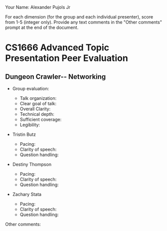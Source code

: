 Your Name: Alexander Pujols Jr

For each dimension (for the group and each individual presenter), score from
1-5 (integer only). Provide any text comments in the "Other comments" prompt at
the end of the document.

# CS1666 Advanced Topic Presentation Peer Evaluation

## Dungeon Crawler-- Networking

* Group evaluation:
	* Talk organization: 
	* Clear goal of talk: 
	* Overall Clarity: 
	* Technical depth: 
	* Sufficient coverage: 
	* Legibility: 

* Tristin Butz
	* Pacing: 
	* Clarity of speech: 
	* Question handling: 

* Destiny Thompson
	* Pacing: 
	* Clarity of speech: 
	* Question handling: 

* Zachary Stata
	* Pacing: 
	* Clarity of speech: 
	* Question handling: 

Other comments:

